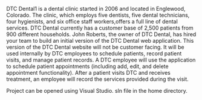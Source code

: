 DTC Dental1 is a dental clinic started in 2006 and located in Englewood, Colorado. The clinic, which employs five dentists, five dental technicians, four hygienists, and six office staff workers,offers a full line of dental services. DTC Dental currently has a customer base of 2,500 patients from 900 different households. John Roberts, the owner of DTC Dental, has hired your team to build an initial version of the DTC Dental web application. This version of the DTC Dental website will not be customer facing. It will be used internally by DTC employees to schedule patients, record patient visits, and manage patient records. A DTC employee will use the application to schedule patient appointments (including add, edit, and delete appointment functionality). After a patient visits DTC and receives treatment, an employee will record the services provided during the visit. 

Project can be opened using Visual Studio. sln file in the home directory.
